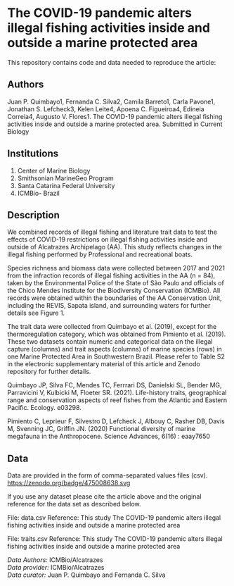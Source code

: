 # The COVID-19 pandemic alters illegal fishing activities inside and outside a marine protected area

This repository contains code and data needed to reproduce the article:

## Authors
Juan P. Quimbayo1, Fernanda C. Silva2, Camila Barreto1, Carla Pavone1, Jonathan S. Lefcheck3, Kelen Leite4, Apoena C. Figueiroa4, Edineia Correia4, Augusto V. Flores1. The COVID-19 pandemic alters illegal fishing activities inside and outside a marine protected area. Submitted in Current Biology 

## Institutions
 1. Center of Marine Biology    
 2. Smithsonian MarineGeo Program
 3. Santa Catarina Federal University   
 4. ICMBio- Brazil

## Description
We combined records of illegal fishing and literature trait data to test the effects of COVID-19 restrictions on illegal fishing activities inside and outside of Alcatrazes Archipelago (AA). This study reflects changes in the illegal fishing performed by Professional and recreational boats. 

Species richness and biomass data were collected between 2017 and 2021 from the infraction records of illegal fishing activities in the AA (n = 84), taken by the Environmental Police of the State of São Paulo and officials of the Chico Mendes Institute for the Biodiversity Conservation (ICMBio). All records were obtained within the boundaries of the AA Conservation Unit, including the REVIS, Sapata island, and surrounding waters for further details see Figure 1.  

The trait data were collected from Quimbayo et al. (2019), except for the thermoregulation category, which was obtained from Pimiento et al. (2019). These two datasets contain numeric and categorical data on the illegal capture (columns) and trait aspects (columns) of marine species (rows) in one Marine Protected Area in Southwestern Brazil. Please refer to Table S2 in the electronic supplementary material of this article and Zenodo repository for further details.

Quimbayo JP, Silva FC, Mendes TC, Ferrrari DS, Danielski SL, Bender MG, Parravicini V, Kulbicki M, Floeter SR. (2021). Life-history traits, geographical range and conservation aspects of reef fishes from the Atlantic and Eastern Pacific. Ecology. e03298.

Pimiento C, Leprieur F, Silvestro D, Lefcheck J, Albouy C, Rasher DB, Davis M, Svenning JC, Griffin JN. (2020) Functional diversity of marine megafauna in the Anthropocene. Science Advances, 6(16) : eaay7650

## Data
Data are provided in the form of comma-separated values files (csv).
https://zenodo.org/badge/475008638.svg

If you use any dataset please cite the article above and the original reference for the data 
set as described below.

File: data.csv
Reference: This study
The COVID-19 pandemic alters illegal fishing activities inside and outside a marine protected area

File: traits.csv
Reference: This study
The COVID-19 pandemic alters illegal fishing activities inside and outside a marine protected area

*Data Authors:*  ICMBio/Alcatrazes   
*Data provider:* ICMBio/Alcatrazes     
*Data curator:* Juan P. Quimbayo and Fernanda C. Silva 
